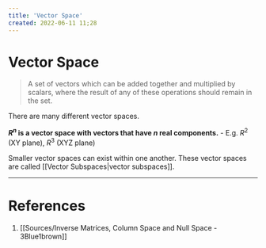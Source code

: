 ```yaml
---
title: 'Vector Space'
created: 2022-06-11 11;28
---
```

# Vector Space
> A set of vectors which can be added together and multiplied by scalars, where the result of any of these operations should remain in the set.

There are many different vector spaces.

**$R^n$ is a vector space with vectors that have $n$ real components.**
	- E.g. $R^2$ (XY plane), $R^3$ (XYZ plane)

Smaller vector spaces can exist within one another. These vector spaces are called [[Vector Subspaces|vector subspaces]].


---
# References
1. [[Sources/Inverse Matrices, Column Space and Null Space - 3Blue1brown]]